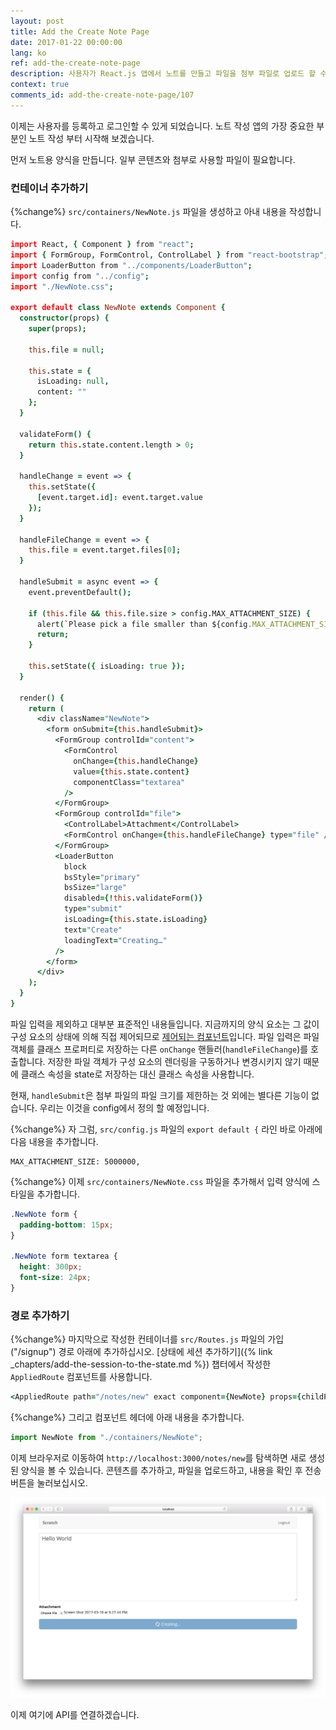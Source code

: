 ```yaml
---
layout: post
title: Add the Create Note Page
date: 2017-01-22 00:00:00
lang: ko
ref: add-the-create-note-page
description: 사용자가 React.js 앱에서 노트를 만들고 파일을 첨부 파일로 업로드 할 수 있도록 합니다. 그렇게하기 위해 FormGroup 및 FormControl React-Bootstrap 구성 요소를 사용하여 양식을 작성합니다. 
context: true
comments_id: add-the-create-note-page/107
---
```


이제는 사용자를 등록하고 로그인할 수 있게 되었습니다. 노트 작성 앱의 가장 중요한 부분인 노트 작성 부터 시작해 보겠습니다. 

먼저 노트용 양식을 만듭니다. 일부 콘텐츠와 첨부로 사용할 파일이 필요합니다.

### 컨테이너 추가하기

{%change%} `src/containers/NewNote.js` 파일을 생성하고 아내 내용을 작성합니다.

``` coffee
import React, { Component } from "react";
import { FormGroup, FormControl, ControlLabel } from "react-bootstrap";
import LoaderButton from "../components/LoaderButton";
import config from "../config";
import "./NewNote.css";

export default class NewNote extends Component {
  constructor(props) {
    super(props);

    this.file = null;

    this.state = {
      isLoading: null,
      content: ""
    };
  }

  validateForm() {
    return this.state.content.length > 0;
  }

  handleChange = event => {
    this.setState({
      [event.target.id]: event.target.value
    });
  }

  handleFileChange = event => {
    this.file = event.target.files[0];
  }

  handleSubmit = async event => {
    event.preventDefault();

    if (this.file && this.file.size > config.MAX_ATTACHMENT_SIZE) {
      alert(`Please pick a file smaller than ${config.MAX_ATTACHMENT_SIZE/1000000} MB.`);
      return;
    }

    this.setState({ isLoading: true });
  }

  render() {
    return (
      <div className="NewNote">
        <form onSubmit={this.handleSubmit}>
          <FormGroup controlId="content">
            <FormControl
              onChange={this.handleChange}
              value={this.state.content}
              componentClass="textarea"
            />
          </FormGroup>
          <FormGroup controlId="file">
            <ControlLabel>Attachment</ControlLabel>
            <FormControl onChange={this.handleFileChange} type="file" />
          </FormGroup>
          <LoaderButton
            block
            bsStyle="primary"
            bsSize="large"
            disabled={!this.validateForm()}
            type="submit"
            isLoading={this.state.isLoading}
            text="Create"
            loadingText="Creating…"
          />
        </form>
      </div>
    );
  }
}
```

파일 입력을 제외하고 대부분 표준적인 내용들입니다. 지금까지의 양식 요소는 그 값이 구성 요소의 상태에 의해 직접 제어되므로 [제어되는 컴포넌트](https://facebook.github.io/react/docs/forms.html)입니다. 파일 입력은 파일 객체를 클래스 프로퍼티로 저장하는 다른 `onChange` 핸들러(`handleFileChange`)를 호출합니다. 저장한 파일 객체가 구성 요소의 렌더링을 구동하거나 변경시키지 않기 때문에 클래스 속성을 state로 저장하는 대신 클래스 속성을 사용합니다.

현재, `handleSubmit`은 첨부 파일의 파일 크기를 제한하는 것 외에는 별다른 기능이 없습니다. 우리는 이것을 config에서 정의 할 예정입니다.

{%change%} 자 그럼, `src/config.js` 파일의 `export default {` 라인 바로 아래에 다음 내용을 추가합니다. 

```
MAX_ATTACHMENT_SIZE: 5000000,
```

{%change%} 이제 `src/containers/NewNote.css` 파일을 추가해서 입력 양식에 스타일을 추가합니다.

``` css
.NewNote form {
  padding-bottom: 15px;
}

.NewNote form textarea {
  height: 300px;
  font-size: 24px;
}
```

### 경로 추가하기

{%change%} 마지막으로 작성한 컨테이너를 `src/Routes.js` 파일의 가입("/signup") 경로 아래에 추가하십시오. [상태에 세션 추가하기]({% link _chapters/add-the-session-to-the-state.md %}) 챕터에서 작성한 `AppliedRoute` 컴포넌트를 사용합니다.

``` coffee
<AppliedRoute path="/notes/new" exact component={NewNote} props={childProps} />
```

{%change%} 그리고 컴포넌트 헤더에 아래 내용을 추가합니다.

``` javascript
import NewNote from "./containers/NewNote";
```

이제 브라우저로 이동하여 `http://localhost:3000/notes/new`를 탐색하면 새로 생성 된 양식을 볼 수 있습니다. 콘텐츠를 추가하고, 파일을 업로드하고, 내용을 확인 후 전송 버튼을 눌러보십시오.

![새 노트 작성 추가하기 화면](/assets/new-note-page-added.png)

이제 여기에 API를 연결하겠습니다.

